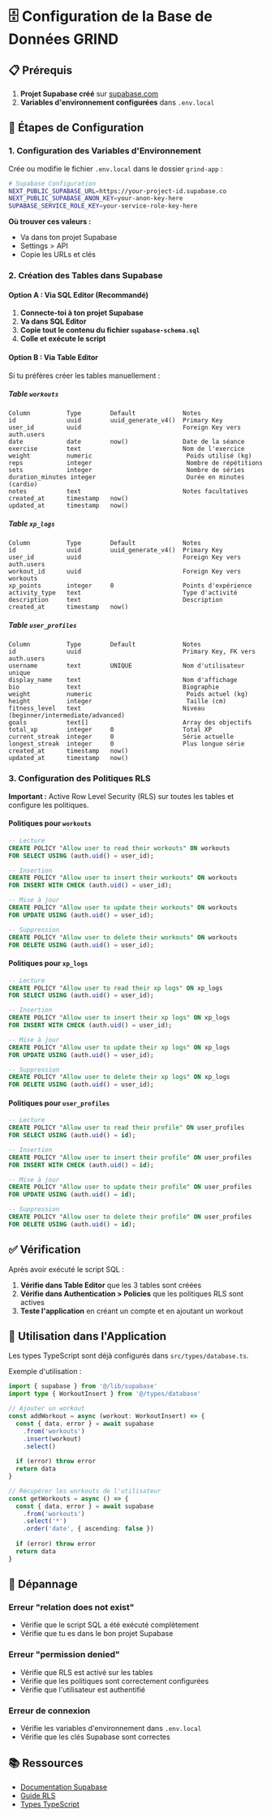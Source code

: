# 🗄️ Configuration de la Base de Données GRIND

## 📋 Prérequis

1. **Projet Supabase créé** sur [supabase.com](https://supabase.com)
2. **Variables d'environnement configurées** dans `.env.local`

## 🚀 Étapes de Configuration

### 1. Configuration des Variables d'Environnement

Crée ou modifie le fichier `.env.local` dans le dossier `grind-app` :

```bash
# Supabase Configuration
NEXT_PUBLIC_SUPABASE_URL=https://your-project-id.supabase.co
NEXT_PUBLIC_SUPABASE_ANON_KEY=your-anon-key-here
SUPABASE_SERVICE_ROLE_KEY=your-service-role-key-here
```

**Où trouver ces valeurs :**
- Va dans ton projet Supabase
- Settings > API
- Copie les URLs et clés

### 2. Création des Tables dans Supabase

#### Option A : Via SQL Editor (Recommandé)

1. **Connecte-toi à ton projet Supabase**
2. **Va dans SQL Editor**
3. **Copie tout le contenu du fichier `supabase-schema.sql`**
4. **Colle et exécute le script**

#### Option B : Via Table Editor

Si tu préfères créer les tables manuellement :

##### Table `workouts`
```
Column          Type        Default             Notes
id              uuid        uuid_generate_v4()  Primary Key
user_id         uuid                            Foreign Key vers auth.users
date            date        now()               Date de la séance
exercise        text                            Nom de l'exercice
weight          numeric                          Poids utilisé (kg)
reps            integer                          Nombre de répétitions
sets            integer                          Nombre de séries
duration_minutes integer                         Durée en minutes (cardio)
notes           text                            Notes facultatives
created_at      timestamp   now()
updated_at      timestamp   now()
```

##### Table `xp_logs`
```
Column          Type        Default             Notes
id              uuid        uuid_generate_v4()  Primary Key
user_id         uuid                            Foreign Key vers auth.users
workout_id      uuid                            Foreign Key vers workouts
xp_points       integer     0                   Points d'expérience
activity_type   text                            Type d'activité
description     text                            Description
created_at      timestamp   now()
```

##### Table `user_profiles`
```
Column          Type        Default             Notes
id              uuid                            Primary Key, FK vers auth.users
username        text        UNIQUE              Nom d'utilisateur unique
display_name    text                            Nom d'affichage
bio             text                            Biographie
weight          numeric                          Poids actuel (kg)
height          integer                          Taille (cm)
fitness_level   text                            Niveau (beginner/intermediate/advanced)
goals           text[]                          Array des objectifs
total_xp        integer     0                   Total XP
current_streak  integer     0                   Série actuelle
longest_streak  integer     0                   Plus longue série
created_at      timestamp   now()
updated_at      timestamp   now()
```

### 3. Configuration des Politiques RLS

**Important :** Active Row Level Security (RLS) sur toutes les tables et configure les politiques.

#### Politiques pour `workouts`
```sql
-- Lecture
CREATE POLICY "Allow user to read their workouts" ON workouts
FOR SELECT USING (auth.uid() = user_id);

-- Insertion
CREATE POLICY "Allow user to insert their workouts" ON workouts
FOR INSERT WITH CHECK (auth.uid() = user_id);

-- Mise à jour
CREATE POLICY "Allow user to update their workouts" ON workouts
FOR UPDATE USING (auth.uid() = user_id);

-- Suppression
CREATE POLICY "Allow user to delete their workouts" ON workouts
FOR DELETE USING (auth.uid() = user_id);
```

#### Politiques pour `xp_logs`
```sql
-- Lecture
CREATE POLICY "Allow user to read their xp logs" ON xp_logs
FOR SELECT USING (auth.uid() = user_id);

-- Insertion
CREATE POLICY "Allow user to insert their xp logs" ON xp_logs
FOR INSERT WITH CHECK (auth.uid() = user_id);

-- Mise à jour
CREATE POLICY "Allow user to update their xp logs" ON xp_logs
FOR UPDATE USING (auth.uid() = user_id);

-- Suppression
CREATE POLICY "Allow user to delete their xp logs" ON xp_logs
FOR DELETE USING (auth.uid() = user_id);
```

#### Politiques pour `user_profiles`
```sql
-- Lecture
CREATE POLICY "Allow user to read their profile" ON user_profiles
FOR SELECT USING (auth.uid() = id);

-- Insertion
CREATE POLICY "Allow user to insert their profile" ON user_profiles
FOR INSERT WITH CHECK (auth.uid() = id);

-- Mise à jour
CREATE POLICY "Allow user to update their profile" ON user_profiles
FOR UPDATE USING (auth.uid() = id);

-- Suppression
CREATE POLICY "Allow user to delete their profile" ON user_profiles
FOR DELETE USING (auth.uid() = id);
```

## ✅ Vérification

Après avoir exécuté le script SQL :

1. **Vérifie dans Table Editor** que les 3 tables sont créées
2. **Vérifie dans Authentication > Policies** que les politiques RLS sont actives
3. **Teste l'application** en créant un compte et en ajoutant un workout

## 🔧 Utilisation dans l'Application

Les types TypeScript sont déjà configurés dans `src/types/database.ts`.

Exemple d'utilisation :

```typescript
import { supabase } from '@/lib/supabase'
import type { WorkoutInsert } from '@/types/database'

// Ajouter un workout
const addWorkout = async (workout: WorkoutInsert) => {
  const { data, error } = await supabase
    .from('workouts')
    .insert(workout)
    .select()
  
  if (error) throw error
  return data
}

// Récupérer les workouts de l'utilisateur
const getWorkouts = async () => {
  const { data, error } = await supabase
    .from('workouts')
    .select('*')
    .order('date', { ascending: false })
  
  if (error) throw error
  return data
}
```

## 🚨 Dépannage

### Erreur "relation does not exist"
- Vérifie que le script SQL a été exécuté complètement
- Vérifie que tu es dans le bon projet Supabase

### Erreur "permission denied"
- Vérifie que RLS est activé sur les tables
- Vérifie que les politiques sont correctement configurées
- Vérifie que l'utilisateur est authentifié

### Erreur de connexion
- Vérifie les variables d'environnement dans `.env.local`
- Vérifie que les clés Supabase sont correctes

## 📚 Ressources

- [Documentation Supabase](https://supabase.com/docs)
- [Guide RLS](https://supabase.com/docs/guides/auth/row-level-security)
- [Types TypeScript](https://supabase.com/docs/guides/api/typescript-support) 